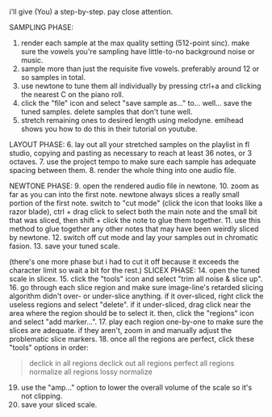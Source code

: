 i'll give (You) a step-by-step. pay close attention.

SAMPLING PHASE:
1. render each sample at the max quality setting (512-point sinc). make sure the vowels you're sampling have little-to-no background noise or music.
2. sample more than just the requisite five vowels. preferably around 12 or so samples in total.
3. use newtone to tune them all individually by pressing ctrl+a and clicking the nearest C on the piano roll.
4. click the "file" icon and select "save sample as..." to... well... save the tuned samples. delete samples that don't tune well.
5. stretch remaining ones to desired length using melodyne. emihead shows you how to do this in their tutorial on youtube.

LAYOUT PHASE:
6. lay out all your stretched samples on the playlist in fl studio, copying and pasting as necessary to reach at least 36 notes, or 3 octaves.
7. use the project tempo to make sure each sample has adequate spacing between them.
8. render the whole thing into one audio file.

NEWTONE PHASE:
9. open the rendered audio file in newtone.
10. zoom as far as you can into the first note. newtone always slices a really small portion of the first note. switch to "cut mode" (click the icon that looks like a razor blade), ctrl + drag click to select both the main note and the small bit that was sliced, then shift + click the note to glue them together.
11. use this method to glue together any other notes that may have been weirdly sliced by newtone.
12. switch off cut mode and lay your samples out in chromatic fasion.
13. save your tuned scale.

(there's one more phase but i had to cut it off because it exceeds the character limit so wait a bit for the rest.)
SLICEX PHASE:
14. open the tuned scale in slicex.
15. click the "tools" icon and select "trim all noise & slice up".
16. go through each slice region and make sure image-line's retarded slicing algorithm didn't over- or under-slice anything. if it over-sliced, right click the useless regions and select "delete". if it under-sliced, drag click near the area where the region should be to select it. then, click the "regions" icon and select "add marker...".
17. play each region one-by-one to make sure the slices are adequate. if they aren't, zoom in and manually adjust the problematic slice markers.
18. once all the regions are perfect, click these "tools" options in order:
>declick in all regions
>declick out all regions
>perfect all regions
>normalize all regions
>lossy normalize
19. use the "amp..." option to lower the overall volume of the scale so it's not clipping.
20. save your sliced scale.
